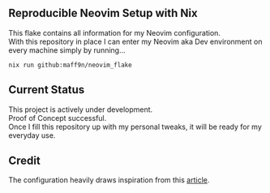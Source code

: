 ## Reproducible Neovim Setup with Nix

This flake contains all information for my Neovim configuration.  
With this repository in place I can enter my Neovim aka Dev environment on every machine simply by running...  
```console
nix run github:maff9n/neovim_flake
```

## Current Status
This project is actively under development.  
Proof of Concept successful.  
Once I fill this repository up with my personal tweaks, it will be ready for my everyday use.

## Credit

The configuration heavily draws inspiration from this [article](https://primamateria.github.io/blog/neovim-nix/).  
